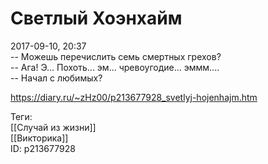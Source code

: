 Светлый Хоэнхайм
=================

   
 2017-09-10, 20:37   
  -- Можешь перечислить семь смертных грехов?   
 -- Ага! Э... Похоть... эм... чревоугодие... эммм....   
 -- Начал с любимых?   
    
 <https://diary.ru/~zHz00/p213677928_svetlyj-hojenhajm.htm>   
   
 Теги:   
 [[Случай из жизни]]   
 [[Викторика]]   
 ID: p213677928